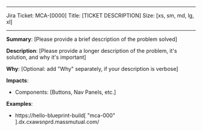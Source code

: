    
---

Jira Ticket: MCA-[0000]
Title: [TICKET DESCRIPTION]
Size: [xs, sm, md, lg, xl]

---

**Summary**: [Please provide a brief description of the problem solved]

**Description**: [Please provide a longer description of the problem, it's solution, and why it's important]

**Why**: [Optional: add "Why" separately, if your description is verbose]

**Impacts**:

 * Components: [Buttons, Nav Panels, etc.]

**Examples**:

  * https://hello-blueprint-build[ "mca-000" ].dx.cxawsnprd.massmutual.com/
